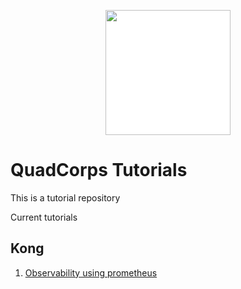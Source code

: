 <p align="center">
<img src="https://quadcorps.co.uk//srv/htdocs/wp-content/uploads/2020/05/logo-crop.svg" style="background-color: white;" width="200" height="200">
</p>

# QuadCorps Tutorials
This is a tutorial repository

Current tutorials

## Kong
1. [Observability using prometheus](kong/001-observability-prometheus/README.md)
